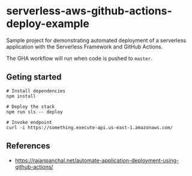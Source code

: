 # serverless-aws-github-actions-deploy-example

Sample project for demonstrating automated deployment of a serverless application with the Serverless Framework and GitHub Actions.

The GHA workflow will run when code is pushed to `master`.

## Geting started

```
# Install dependencies
npm install

# Deploy the stack
npm run sls -- deploy

# Invoke endpoint
curl -i https://something.execute-api.us-east-1.amazonaws.com/
```

## References

- https://rajanpanchal.net/automate-application-deployment-using-github-actions/

